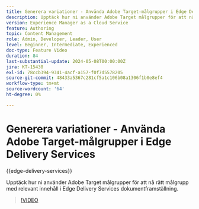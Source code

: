 ```yaml
---
title: Generera variationer - Använda Adobe Target-målgrupper i Edge Delivery Services
description: Upptäck hur ni använder Adobe Target målgrupper för att nå rätt målgrupp med relevant innehåll i Edge Delivery Services dokumentframställning.
version: Experience Manager as a Cloud Service
feature: Authoring
topic: Content Management
role: Admin, Developer, Leader, User
level: Beginner, Intermediate, Experienced
doc-type: Feature Video
duration: 84
last-substantial-update: 2024-05-08T00:00:00Z
jira: KT-15430
exl-id: 78ccb394-9341-4acf-a157-f0f7d5578205
source-git-commit: 48433a5367c281cf5a1c106b08a1306f1b0e8ef4
workflow-type: tm+mt
source-wordcount: '64'
ht-degree: 0%

---
```


# Generera variationer - Använda Adobe Target-målgrupper i Edge Delivery Services

{{edge-delivery-services}}

Upptäck hur ni använder Adobe Target målgrupper för att nå rätt målgrupp med relevant innehåll i Edge Delivery Services dokumentframställning.

>[!VIDEO](https://video.tv.adobe.com/v/3428792/?learn=on)
